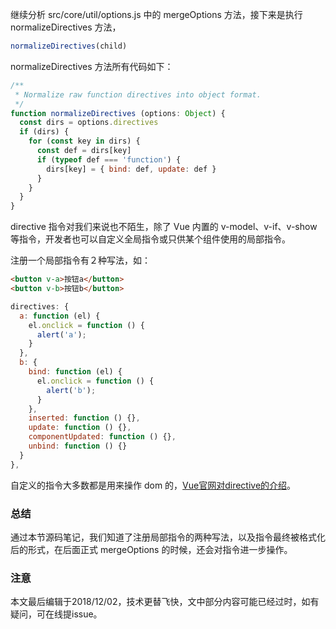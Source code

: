 继续分析 src/core/util/options.js 中的 mergeOptions 方法，接下来是执行 normalizeDirectives 方法，

``` javascript
normalizeDirectives(child)
```

normalizeDirectives 方法所有代码如下：

``` javascript
/**
 * Normalize raw function directives into object format.
 */
function normalizeDirectives (options: Object) {
  const dirs = options.directives
  if (dirs) {
    for (const key in dirs) {
      const def = dirs[key]
      if (typeof def === 'function') {
        dirs[key] = { bind: def, update: def }
      }
    }
  }
}
```

directive 指令对我们来说也不陌生，除了 Vue 内置的 v-model、v-if、v-show 等指令，开发者也可以自定义全局指令或只供某个组件使用的局部指令。

注册一个局部指令有２种写法，如：

``` html
<button v-a>按钮a</button>
<button v-b>按钮b</button>
```

``` javascript
directives: {
  a: function (el) {
    el.onclick = function () {
      alert('a');
    }
  },
  b: {
    bind: function (el) {
      el.onclick = function () {
        alert('b');
      }
    },
    inserted: function () {},
    update: function () {},
    componentUpdated: function () {},
    unbind: function () {}
  }
},
```

自定义的指令大多数都是用来操作 dom 的，[Vue官网对directive的介绍](https://cn.vuejs.org/v2/guide/custom-directive.html)。

### 总结

通过本节源码笔记，我们知道了注册局部指令的两种写法，以及指令最终被格式化后的形式，在后面正式 mergeOptions 的时候，还会对指令进一步操作。

### 注意
本文最后编辑于2018/12/02，技术更替飞快，文中部分内容可能已经过时，如有疑问，可在线提issue。